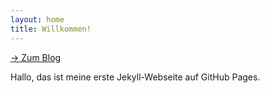 ```yaml
---
layout: home
title: Willkommen!
---
```


[→ Zum Blog](blog.md)

Hallo, das ist meine erste Jekyll-Webseite auf GitHub Pages.

